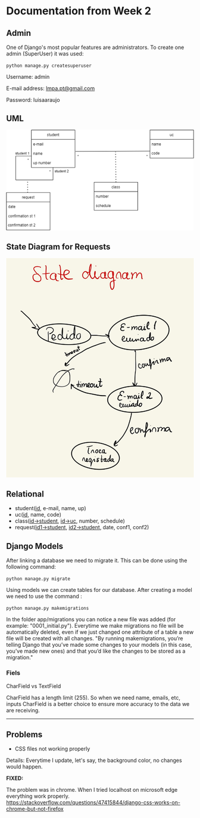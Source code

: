 # Documentation from Week 2

## Admin

One of Django's most popular features are administrators.
To create one admin (SuperUser) it was used:

`python manage.py createsuperuser`

Username: admin

E-mail address: lmpa.pt@gmail.com

Password: luisaaraujo

## UML

![uml](uml.png)

## State Diagram for Requests

![Request State Diagram](statediagram.jpg)

## Relational

- student(<u>id</u>, e-mail, name, up)
- uc(<u>id</u>, name, code)
- class(<u>id->student</u>, <u>id->uc</u>, number, schedule)
- request(<u>id1->student</u>, <u>id2->student</u>, date, conf1, conf2)


## Django Models

After linking a database we need to migrate it.
This can be done using the following command:

`python manage.py migrate`

Using models we can create tables for our database.
After creating a model we need to use the command :

`python manage.py makemigrations`

In the folder app/migrations you can notice a new file was added (for example: "0001_initial.py").
Everytime we make migrations no file will be automatically deleted, even if we just changed one attribute of a table a new file will be created with all changes.
"By running makemigrations, you’re telling Django that you’ve made some changes to your models (in this case, you’ve made new ones) and that you’d like the changes to be stored as a migration."

### Fiels

CharField vs TextField

CharField has a length limit (255). So when we need name, emails, etc, inputs CharField is a better choice to ensure more accuracy to the data we are receiving.

<hr>

## Problems

- CSS files not working properly

Details:
Everytime I update, let's say, the background color, no changes would happen.

<b> FIXED: </b>

The problem was in chrome. When I tried localhost on microsoft edge everything work properly.
https://stackoverflow.com/questions/47415844/django-css-works-on-chrome-but-not-firefox


